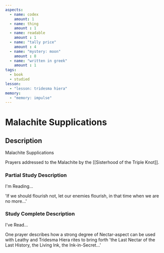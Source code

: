 ```yaml
---
aspects: 
  - name: codex
    amount: 1
  - name: thing
    amount : 1
  - name: readable
    amount : 1
  - name: "tally price"
    amount : 4
  - name: "mystery: moon"
    amount : 8
  - name: "written in greek"
    amount : 1
tags:
  - book
  - studied
lesson:
  - "lesson: tridesma hiera"
memory:
  - "memory: impulse"
---
```


# Malachite Supplications

## Description
Malachite Supplications

Prayers addressed to the Malachite by the [[Sisterhood of the Triple Knot]].
### Partial Study Description
I'm Reading...

'If we should flourish not, let our enemies flourish, in that time when we are no more…'
### Study Complete Description
I've Read...

One prayer describes how a strong degree of Nectar-aspect can be used with Leathy and Tridesma Hiera rites to bring forth 'the Last Nectar of the Last History, the Living Ink, the Ink-in-Secret…'